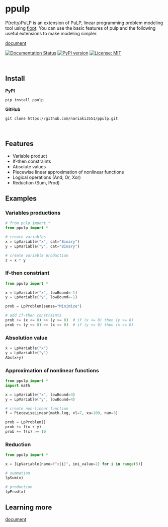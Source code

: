 # ppulp

P(retty)PuLP is an extension of PuLP, linear programming problem modeling tool using [flopt](https://github.com/nariaki3551/flopt).
You can use the basic features of pulp and the following useful extensions to make modeling simpler.

[document](https://ppulp.readthedocs.io/en/latest/)

[![Documentation Status](https://readthedocs.org/projects/ppulp/badge/?version=latest)](https://ppulp.readthedocs.io/en/latest/?badge=latest)
[![PyPI version](https://badge.fury.io/py/ppulp.svg)](https://badge.fury.io/py/ppulp)
[![License: MIT](https://img.shields.io/badge/License-MIT-blue.svg)](https://opensource.org/licenses/MIT)

<br>

## Install

**PyPI**

```
pip install ppulp
```

**GitHub**

```
git clone https://github.com/nariaki3551/ppulp.git
```

<br>

## Features

- Variable product
- If-then constraints
- Absolute values
- Piecewise linear approximation of nonlinear functions
- Logical operations (And, Or, Xor)
- Reduction (Sum, Prod)


## Examples

### Variables productions

```python
# from pulp import *
from ppulp import *

# create variables
x = LpVariable("x", cat="Binary")
y = LpVariable("y", cat="Binary")

# create variable production
z = x * y
```

### If-then constriant

```python
from ppulp import *

x = LpVariable("x", lowBound=-1)
y = LpVariable("y", lowBound=-1)

prob = LpProblem(sense="Minimize")

# add if-then constraints
prob += (x <= 0) >> (y >= 0)  # if (x <= 0) then (y >= 0)
prob += (y <= 0) >> (x >= 0)  # if (y <= 0) then (x >= 0)
```

### Absolution value

```python
x = LpVariable("x")
y = LpVariable("y")
Abs(x+y)
```

### Approximation of nonlinear functions

```python
from ppulp import *
import math

x = LpVariable("x", lowBound=3)
y = LpVariable("y", lowBound=4)

# create non-linear function
f = PiecewiseLinear(math.log, xl=7, xu=100, num=3)

prob = LpProblem()
prob += f(x + y)
prob += f(x) >= 10
```


### Reduction

```python
from ppulp import *

x = [LpVariable(name=f"x{i}", ini_value=2) for i in range(5)]

# summation
lpSum(x)

# production
lpProd(x)
```

## Learning more

[document](https://ppulp.readthedocs.io/en/latest/)

